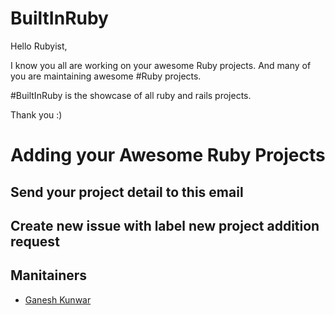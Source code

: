 # BuiltInRuby

Hello Rubyist,

I know you all are working on your awesome Ruby projects. And many of you are maintaining awesome #Ruby projects.

#BuiltInRuby is the showcase of all ruby and rails projects. 

Thank you :)

# Adding your Awesome Ruby Projects
## Send your project detail to this email
## Create new issue with label new project addition request

## Manitainers
- [Ganesh Kunwar](https://github.com/gkunwar)
